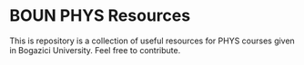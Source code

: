 # BOUN PHYS Resources
This is repository is a collection of useful resources for PHYS courses given in Bogazici University. Feel free to contribute.
